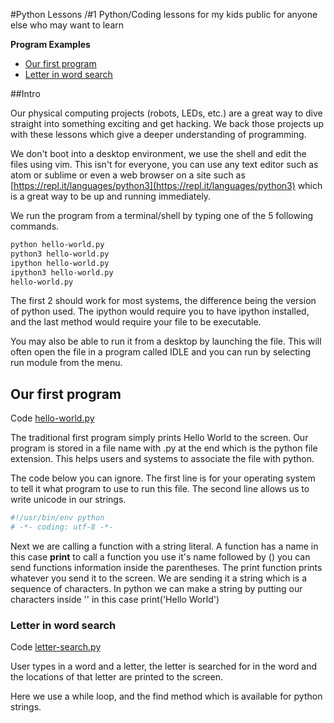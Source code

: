 #Python Lessons /#1 
Python/Coding lessons for my kids public for anyone else who may want to learn

**Program Examples**

* [Our first program](#our-first-program)
* [Letter in word search](#letter-in-word-search)


##Intro

Our physical computing projects (robots, LEDs, etc.) are a great way to dive
straight into something exciting and get hacking. We back those projects up
with these lessons which give a deeper understanding of programming.

We don't boot into a desktop environment, we use the shell and edit the files
using vim. This isn't for everyone, you can use any text editor such as atom or
sublime or even a web browser on a site such as
[https://repl.it/languages/python3](https://repl.it/languages/python3) which is
a great way to be up and running immediately.

We run the program from a terminal/shell by typing one of the 5 following
commands.

```bash
python hello-world.py
python3 hello-world.py
ipython hello-world.py
ipython3 hello-world.py
hello-world.py
```
The first 2 should work for most systems, the difference being the version of
python used. The ipython would require you to have ipython installed, and the
last method would require your file to be executable.

You may also be able to run it from a desktop by launching the file. This will
often open the file in a program called IDLE and you can run by selecting run
module from the menu.

## Our first program

Code [hello-world.py](hello-world.py)

The traditional first program simply prints Hello World to the screen. Our
program is stored in a file name with .py at the end which is the python file
extension. This helps users and systems to associate the file with python.

The code below you can ignore. The first line is for your operating system to
tell it what program to use to run this file. The second line allows us to
write unicode in our strings.

```python
#!/usr/bin/env python
# -*- coding: utf-8 -*-
```

Next we are calling a function with a string literal. A function has a name in
this case **print** to call a function you use it's name followed by () you can
send functions information inside the parentheses. The print function prints
whatever you send it to the screen. We are sending it a string which is a
sequence of characters. In python we can make a string by putting our
characters inside '' in this case print('Hello World') 

### Letter in word search

Code [letter-search.py](letter-search.py)

User types in a word and a letter, the letter is searched for in the word and
the locations of that letter are printed to the screen.

Here we use a while loop, and the find method which is available for python
strings.
